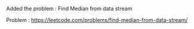 Added the problem : Find Median from data stream

Problem : https://leetcode.com/problems/find-median-from-data-stream/
